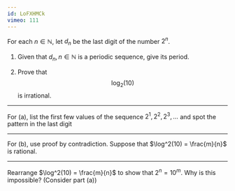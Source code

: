 ```yaml
---
id: LoFXHMCk
vimeo: 111
---
```


For each $n \in \mathbb{N},$ let $d_n$ be the last digit of the number $2^n$.

 1. Given that $d_n, \, n \in \mathbb{N}$ is a periodic sequence, give its period.

 1. Prove that
    $$
    \log_2(10)
    $$
    is irrational.

---

For (a), list the first few values of the sequence $2^1, 2^2, 2^3, \ldots$ and spot the pattern in the last digit

---

For (b), use proof by contradiction. Suppose that $\log^2(10) = \frac{m}{n}$ is rational.

---

Rearrange $\log^2(10) = \frac{m}{n}$ to show that $2^n = 10^m$. Why is this impossible? (Consider part (a))

